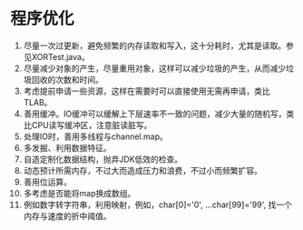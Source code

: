 # 程序优化
1. 尽量一次过更新，避免频繁的内存读取和写入，这十分耗时，尤其是读取。参见XORTest.java。
2. 尽量减少对象的产生，尽量重用对象，这样可以减少垃圾的产生，从而减少垃圾回收的次数和时间。
3. 考虑提前申请一些资源，这样在需要时可以直接使用无需再申请，类比TLAB。
4. 善用缓冲。IO缓冲可以缓解上下层速率不一致的问题，减少大量的随机写，类比CPU读写缓冲区，注意脏读脏写。
5. 处理IO时，善用多线程与channel.map。
6. 多发掘、利用数据特征。
7. 自造定制化数据结构，抛弃JDK低效的检查。
8. 动态预计所需内存，不过大而造成压力和浪费，不过小而频繁扩容。
9. 善用位运算。
10. 多考虑是否能将map换成数组。
11. 例如数字转字符串，利用映射，例如，char[0]='0', ...char[99]='99', 找一个内存与速度的折中阈值。